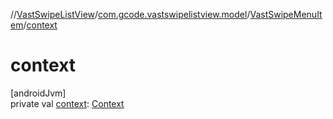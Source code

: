 //[VastSwipeListView](../../../index.md)/[com.gcode.vastswipelistview.model](../index.md)/[VastSwipeMenuItem](index.md)/[context](context.md)

# context

[androidJvm]\
private val [context](context.md): [Context](https://developer.android.com/reference/kotlin/android/content/Context.html)
